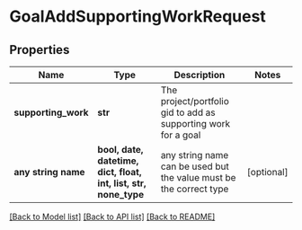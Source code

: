 # GoalAddSupportingWorkRequest


## Properties
Name | Type | Description | Notes
------------ | ------------- | ------------- | -------------
**supporting_work** | **str** | The project/portfolio gid to add as supporting work for a goal | 
**any string name** | **bool, date, datetime, dict, float, int, list, str, none_type** | any string name can be used but the value must be the correct type | [optional]

[[Back to Model list]](../README.md#documentation-for-models) [[Back to API list]](../README.md#documentation-for-api-endpoints) [[Back to README]](../README.md)


